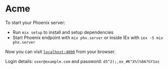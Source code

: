 # Acme

To start your Phoenix server:

  * Run `mix setup` to install and setup dependencies
  * Start Phoenix endpoint with `mix phx.server` or inside IEx with `iex -S mix phx.server`

Now you can visit [`localhost:4000`](http://localhost:4000) from your browser.

Login details: `user@example.com` and password: `d5^2);,ex_#K"X%l%0A?GY1oz`
